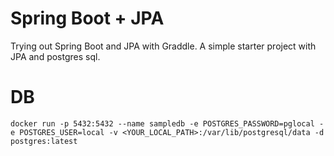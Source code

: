 # Spring Boot + JPA 
Trying out Spring Boot and JPA with Graddle. A simple starter project with JPA and postgres sql. 

# DB
```docker run -p 5432:5432 --name sampledb -e POSTGRES_PASSWORD=pglocal -e POSTGRES_USER=local -v <YOUR_LOCAL_PATH>:/var/lib/postgresql/data -d postgres:latest```